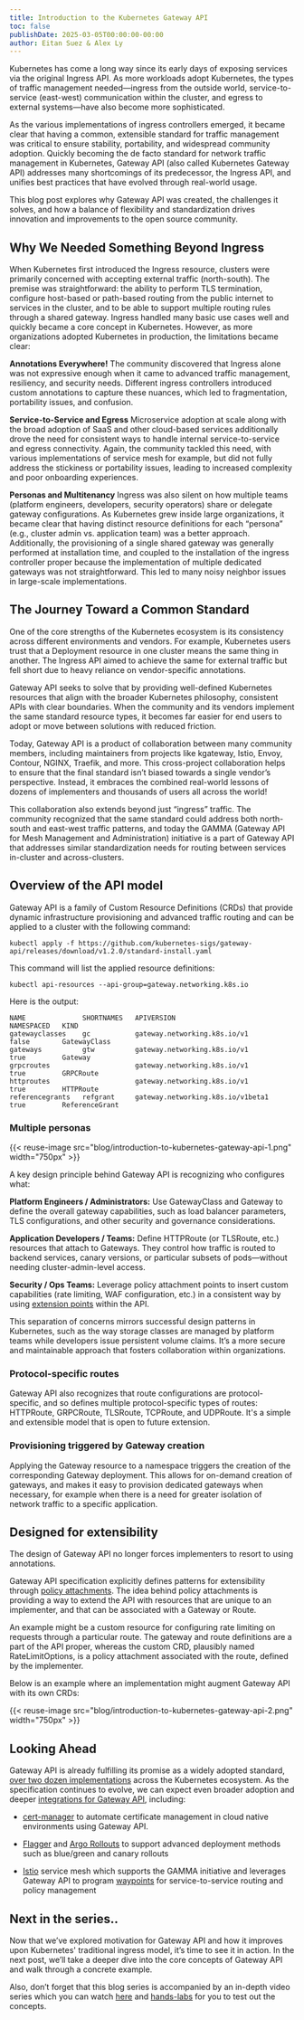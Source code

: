 ```yaml
---
title: Introduction to the Kubernetes Gateway API
toc: false
publishDate: 2025-03-05T00:00:00-00:00
author: Eitan Suez & Alex Ly
---
```


Kubernetes has come a long way since its early days of exposing services via the original Ingress API. As more workloads adopt Kubernetes, the types of traffic management needed—ingress from the outside world, service-to-service (east-west) communication within the cluster, and egress to external systems—have also become more sophisticated. 

As the various implementations of ingress controllers emerged, it became clear that having a common, extensible standard for traffic management was critical to ensure stability, portability, and widespread community adoption. Quickly becoming the de facto standard for network traffic management in Kubernetes, Gateway API (also called Kubernetes Gateway API) addresses many shortcomings of its predecessor, the Ingress API, and unifies best practices that have evolved through real-world usage. 

This blog post explores why Gateway API was created, the challenges it solves, and how a balance of flexibility and standardization drives innovation and improvements to the open source community.

## Why We Needed Something Beyond Ingress

When Kubernetes first introduced the Ingress resource, clusters were primarily concerned with accepting external traffic (north-south). The premise was straightforward: the ability to perform TLS termination, configure host-based or path-based routing from the public internet to services in the cluster, and to be able to support multiple routing rules through a shared gateway. Ingress handled many basic use cases well and quickly became a core concept in Kubernetes. However, as more organizations adopted Kubernetes in production, the limitations became clear:

**Annotations Everywhere!**
The community discovered that Ingress alone was not expressive enough when it came to advanced traffic management, resiliency, and security needs. Different ingress controllers introduced custom annotations to capture these nuances, which led to fragmentation, portability issues, and confusion.

**Service-to-Service and Egress**
Microservice adoption at scale along with the broad adoption of SaaS and other cloud-based services additionally drove the need for consistent ways to handle internal service-to-service and egress connectivity. Again, the community tackled this need, with various implementations of service mesh for example, but did not fully address the stickiness or portability issues, leading to increased complexity and poor onboarding experiences.

**Personas and Multitenancy**
Ingress was also silent on how multiple teams (platform engineers, developers, security operators) share or delegate gateway configurations. As Kubernetes grew inside large organizations, it became clear that having distinct resource definitions for each “persona” (e.g., cluster admin vs. application team) was a better approach. Additionally, the provisioning of a single shared gateway was generally performed at installation time, and coupled to the installation of the ingress controller proper because the implementation of multiple dedicated gateways was not straightforward. This led to many noisy neighbor issues in large-scale implementations.

## The Journey Toward a Common Standard

One of the core strengths of the Kubernetes ecosystem is its consistency across different environments and vendors. For example, Kubernetes users trust that a Deployment resource in one cluster means the same thing in another. The Ingress API aimed to achieve the same for external traffic but fell short due to heavy reliance on vendor-specific annotations.

Gateway API seeks to solve that by providing well-defined Kubernetes resources that align with the broader Kubernetes philosophy, consistent APIs with clear boundaries. When the community and its vendors implement the same standard resource types, it becomes far easier for end users to adopt or move between solutions with reduced friction.

Today, Gateway API is a product of collaboration between many community members, including maintainers from projects like kgateway, Istio, Envoy, Contour, NGINX, Traefik, and more. This cross-project collaboration helps to ensure that the final standard isn’t biased towards a single vendor’s perspective. Instead, it embraces the combined real-world lessons of dozens of implementers and thousands of users all across the world!

This collaboration also extends beyond just “ingress” traffic. The community recognized that the same standard could address both north-south and east-west traffic patterns, and today the GAMMA (Gateway API for Mesh Management and Administration) initiative is a part of Gateway API that addresses similar standardization needs for routing between services in-cluster and across-clusters.

## Overview of the API model

Gateway API is a family of Custom Resource Definitions (CRDs) that provide dynamic infrastructure provisioning and advanced traffic routing and can be applied to a cluster with the following command:

```
kubectl apply -f https://github.com/kubernetes-sigs/gateway-api/releases/download/v1.2.0/standard-install.yaml
```

This command will list the applied resource definitions:

```
kubectl api-resources --api-group=gateway.networking.k8s.io
```

Here is the output:

```
NAME              SHORTNAMES   APIVERSION                          NAMESPACED   KIND
gatewayclasses    gc           gateway.networking.k8s.io/v1        false        GatewayClass
gateways          gtw          gateway.networking.k8s.io/v1        true         Gateway
grpcroutes                     gateway.networking.k8s.io/v1        true         GRPCRoute
httproutes                     gateway.networking.k8s.io/v1        true         HTTPRoute
referencegrants   refgrant     gateway.networking.k8s.io/v1beta1   true         ReferenceGrant
```

### Multiple personas

{{< reuse-image src="blog/introduction-to-kubernetes-gateway-api-1.png" width="750px" >}}

A key design principle behind Gateway API is recognizing who configures what:

**Platform Engineers / Administrators:**
Use GatewayClass and Gateway to define the overall gateway capabilities, such as load balancer parameters, TLS configurations, and other security and governance considerations.

**Application Developers / Teams:**
Define HTTPRoute (or TLSRoute, etc.) resources that attach to Gateways. They control how traffic is routed to backend services, canary versions, or particular subsets of pods—without needing cluster-admin-level access.

**Security / Ops Teams:**
Leverage policy attachment points to insert custom capabilities (rate limiting, WAF configuration, etc.) in a consistent way by using [extension points](https://gateway-api.sigs.k8s.io/guides/migrating-from-ingress/?h=extensionref#approach-to-extensibility) within the API.

This separation of concerns mirrors successful design patterns in Kubernetes, such as the way storage classes are managed by platform teams while developers issue persistent volume claims. It’s a more secure and maintainable approach that fosters collaboration within organizations.

### Protocol-specific routes

Gateway API also recognizes that route configurations are protocol-specific, and so defines multiple protocol-specific types of routes:  HTTPRoute, GRPCRoute, TLSRoute, TCPRoute, and UDPRoute.  It's a simple and extensible model that is open to future extension.

### Provisioning triggered by Gateway creation

Applying the Gateway resource to a namespace triggers the creation of the corresponding Gateway deployment. This allows for on-demand creation of gateways, and makes it easy to provision dedicated gateways when necessary, for example when there is a need for greater isolation of network traffic to a specific application.

## Designed for extensibility

The design of Gateway API no longer forces implementers to resort to using annotations.

Gateway API specification explicitly defines patterns for extensibility through [policy attachments](https://gateway-api.sigs.k8s.io/reference/policy-attachment/). The idea behind policy attachments is providing a way to extend the API with resources that are unique to an implementer, and that can be associated with a Gateway or Route.

An example might be a custom resource for configuring rate limiting on requests through a particular route. The gateway and route definitions are a part of the API proper, whereas the custom CRD, plausibly named RateLimitOptions, is a policy attachment associated with the route, defined by the implementer.

Below is an example where an implementation might augment Gateway API with its own CRDs:

{{< reuse-image src="blog/introduction-to-kubernetes-gateway-api-2.png" width="750px" >}}

## Looking Ahead

Gateway API is already fulfilling its promise as a widely adopted standard, [over two dozen implementations](https://gateway-api.sigs.k8s.io/implementations/) across the Kubernetes ecosystem. As the specification continues to evolve, we can expect even broader adoption and deeper [integrations for Gateway API](https://gateway-api.sigs.k8s.io/implementations/#integrations), including:

* [cert-manager](https://cert-manager.io/docs/usage/gateway/) to automate certificate management in cloud native environments using Gateway API.

* [Flagger](https://docs.flagger.app/tutorials/gatewayapi-progressive-delivery) and [Argo Rollouts](https://rollouts-plugin-trafficrouter-gatewayapi.readthedocs.io/en/latest/) to support advanced deployment methods such as blue/green and canary rollouts

* [Istio](https://istio.io/latest/docs/overview/what-is-istio/) service mesh which supports the GAMMA initiative and leverages Gateway API to program [waypoints](https://ambientmesh.io/docs/about/architecture/#gateways-and-waypoints) for service-to-service routing and policy management

## Next in the series..

Now that we’ve explored motivation for Gateway API and how it improves upon Kubernetes' traditional ingress model, it’s time to see it in action. In the next post, we’ll take a deeper dive into the core concepts of Gateway API and walk through a concrete example. 

Also, don’t forget that this blog series is accompanied by an in-depth video series which you can watch [here](https://kgateway.dev/resources/videos/) and [hands-labs](https://kgateway.dev/resources/labs/) for you to test out the concepts. 
